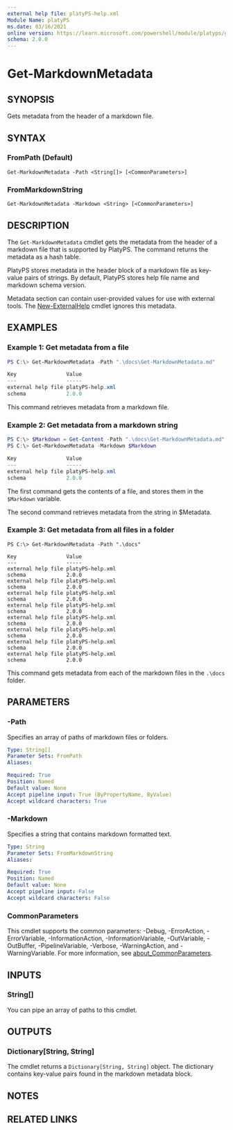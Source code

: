 ```yaml
---
external help file: platyPS-help.xml
Module Name: platyPS
ms.date: 03/16/2021
online version: https://learn.microsoft.com/powershell/module/platyps/get-markdownmetadata?view=ps-modules&wt.mc_id=ps-gethelp
schema: 2.0.0
---
```


# Get-MarkdownMetadata

## SYNOPSIS
Gets metadata from the header of a markdown file.

## SYNTAX

### FromPath (Default)

```
Get-MarkdownMetadata -Path <String[]> [<CommonParameters>]
```

### FromMarkdownString

```
Get-MarkdownMetadata -Markdown <String> [<CommonParameters>]
```

## DESCRIPTION

The `Get-MarkdownMetadata` cmdlet gets the metadata from the header of a markdown file that is
supported by PlatyPS. The command returns the metadata as a hash table.

PlatyPS stores metadata in the header block of a markdown file as key-value pairs of strings. By
default, PlatyPS stores help file name and markdown schema version.

Metadata section can contain user-provided values for use with external tools. The
[New-ExternalHelp](New-ExternalHelp.md) cmdlet ignores this metadata.

## EXAMPLES

### Example 1: Get metadata from a file

```powershell
PS C:\> Get-MarkdownMetadata -Path ".\docs\Get-MarkdownMetadata.md"

Key                Value
---                -----
external help file platyPS-help.xml
schema             2.0.0
```

This command retrieves metadata from a markdown file.

### Example 2: Get metadata from a markdown string

```powershell
PS C:\> $Markdown = Get-Content -Path ".\docs\Get-MarkdownMetadata.md" -Raw
PS C:\> Get-MarkdownMetadata -Markdown $Markdown

Key                Value
---                -----
external help file platyPS-help.xml
schema             2.0.0
```

The first command gets the contents of a file, and stores them in the `$Markdown` variable.

The second command retrieves metadata from the string in $Metadata.

### Example 3: Get metadata from all files in a folder

```
PS C:\> Get-MarkdownMetadata -Path ".\docs"

Key                Value
---                -----
external help file platyPS-help.xml
schema             2.0.0
external help file platyPS-help.xml
schema             2.0.0
external help file platyPS-help.xml
schema             2.0.0
external help file platyPS-help.xml
schema             2.0.0
external help file platyPS-help.xml
schema             2.0.0
external help file platyPS-help.xml
schema             2.0.0
external help file platyPS-help.xml
schema             2.0.0
external help file platyPS-help.xml
schema             2.0.0
```

This command gets metadata from each of the markdown files in the `.\docs` folder.

## PARAMETERS

### -Path

Specifies an array of paths of markdown files or folders.

```yaml
Type: String[]
Parameter Sets: FromPath
Aliases:

Required: True
Position: Named
Default value: None
Accept pipeline input: True (ByPropertyName, ByValue)
Accept wildcard characters: True
```

### -Markdown

Specifies a string that contains markdown formatted text.

```yaml
Type: String
Parameter Sets: FromMarkdownString
Aliases:

Required: True
Position: Named
Default value: None
Accept pipeline input: False
Accept wildcard characters: False
```

### CommonParameters

This cmdlet supports the common parameters: -Debug, -ErrorAction, -ErrorVariable,
-InformationAction, -InformationVariable, -OutVariable, -OutBuffer, -PipelineVariable, -Verbose,
-WarningAction, and -WarningVariable. For more information, see
[about_CommonParameters](http://go.microsoft.com/fwlink/?LinkID=113216).

## INPUTS

### String[]

You can pipe an array of paths to this cmdlet.

## OUTPUTS

### Dictionary[String, String]

The cmdlet returns a `Dictionary[String, String]` object. The dictionary contains key-value pairs
found in the markdown metadata block.

## NOTES

## RELATED LINKS
